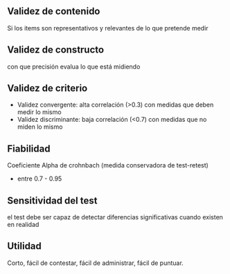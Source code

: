 ## Validez de contenido
Si los items son representativos y relevantes de lo que pretende medir

## Validez de constructo
con que precisión evalua lo que está midiendo

## Validez de criterio
- Validez convergente: alta correlación (>0.3) con medidas que deben medir lo mismo
- Validez discriminante: baja correlación (<0.7) con medidas que no miden lo mismo

## Fiabilidad
Coeficiente Alpha de crohnbach (medida conservadora de test-retest)
- entre 0.7 - 0.95

## Sensitividad del test
el test debe ser capaz de detectar diferencias significativas cuando existen en realidad

## Utilidad 
Corto, fácil de contestar, fácil de administrar, fácil de puntuar.